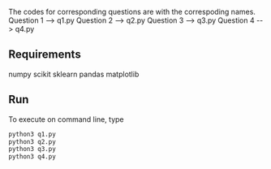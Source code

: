 The codes for corresponding questions are with the correspoding names.
Question 1 --> q1.py
Question 2 --> q2.py
Question 3 --> q3.py
Question 4 --> q4.py

## Requirements
numpy
scikit
sklearn
pandas
matplotlib

## Run
To execute on command line, type

```bash
python3 q1.py
python3 q2.py
python3 q3.py
python3 q4.py
```
